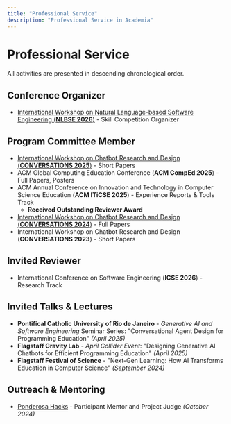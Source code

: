 ```yaml
---
title: "Professional Service"
description: "Professional Service in Academia"
---
```


# Professional Service

All activities are presented in descending chronological order.

## Conference Organizer

- [International Workshop on Natural Language-based Software Engineering (**NLBSE 2026**)](https://nlbse2026.github.io/organisation/) - Skill Competition Organizer

## Program Committee Member

- [International Workshop on Chatbot Research and Design (**CONVERSATIONS 2025**)](https://2025.conversations.ws/organizers/) - Short Papers
- ACM Global Computing Education Conference (**ACM CompEd 2025**) - Full Papers, Posters
- ACM Annual Conference on Innovation and Technology in Computer Science Education (**ACM ITiCSE 2025**) - Experience Reports & Tools Track
  - **Received Outstanding Reviewer Award**
- [International Workshop on Chatbot Research and Design (**CONVERSATIONS 2024**)](https://2024.conversations.ws/organizers/) - Full Papers
- International Workshop on Chatbot Research and Design (**CONVERSATIONS 2023**) - Short Papers

## Invited Reviewer

- International Conference on Software Engineering (**ICSE 2026**) - Research Track

## Invited Talks & Lectures

- **Pontifical Catholic University of Rio de Janeiro** - _Generative AI and Software Engineering_ Seminar Series: "Conversational Agent Design for Programming Education" _(April 2025)_
- **Flagstaff Gravity Lab** - _April Collider Event_: "Designing Generative AI Chatbots for Efficient Programming Education" _(April 2025)_
- **Flagstaff Festival of Science** - "Next-Gen Learning: How AI Transforms Education in Computer Science" _(September 2024)_

## Outreach & Mentoring

- [Ponderosa Hacks](https://ponderosa-hacks.com/#About) - Participant Mentor and Project Judge _(October 2024)_
